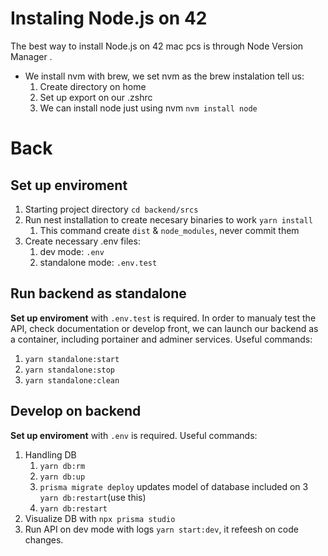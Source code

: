 # Instaling Node.js on 42
The best way to install Node.js on 42 mac pcs is through  Node Version Manager .

- We install nvm with brew, we set nvm as the brew instalation tell us:
    1. Create directory on home
    2. Set up export on our .zshrc 
    3. We can install node just using nvm `nvm install node`

# Back
## Set up enviroment
1. Starting project directory `cd backend/srcs`
2. Run nest installation to create necesary binaries to work `yarn install`
    1. This command create `dist` & `node_modules`, never commit them 
3. Create necessary .env files:
    1. dev mode:            `.env` 
    2. standalone mode:     `.env.test`

## Run backend as standalone
**Set up enviroment** with `.env.test` is required.
In order to manualy test the API, check documentation or develop front, we can launch our backend as a container, including portainer and adminer services. Useful commands:
1. `yarn standalone:start`
2. `yarn standalone:stop`
3. `yarn standalone:clean`

## Develop on backend
**Set up enviroment** with `.env` is required.
Useful commands:
1. Handling DB
    1. `yarn db:rm`
    2. `yarn db:up`
    3. `prisma migrate deploy` updates model of database included on 3 `yarn db:restart`(use this)
    4. `yarn db:restart`
2. Visualize DB with `npx prisma studio`
3. Run API on dev mode with logs `yarn start:dev`, it refeesh on code changes.

